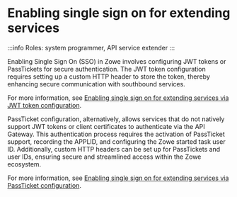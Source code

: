# Enabling single sign on for extending services

:::info Roles: system programmer, API service extender
:::

Enabling Single Sign On (SSO) in Zowe involves configuring JWT tokens or PassTickets for secure authentication. The JWT token configuration requires setting up a custom HTTP header to store the token, thereby enhancing secure communication with southbound services. 

For more information, see [Enabling single sign on for extending services via JWT token configuration](./configuration-extender-jwt).

PassTicket configuration, alternatively, allows services that do not natively support JWT tokens or client certificates to authenticate via the API Gateway. This authentication process requires the activation of PassTicket support, recording the APPLID, and configuring the Zowe started task user ID. Additionally, custom HTTP headers can be set up for PassTickets and user IDs, ensuring secure and streamlined access within the Zowe ecosystem.

For more information, see [Enabling single sign on for extending services via PassTicket configuration](./configuration-extender-passtickets).